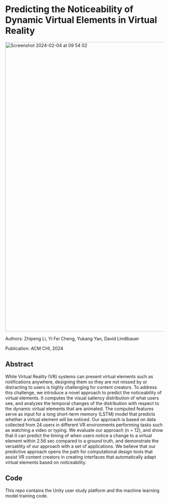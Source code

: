 # Predicting the Noticeability of Dynamic Virtual Elements in Virtual Reality

<img width="917" alt="Screenshot 2024-02-04 at 09 54 02" src="https://github.com/ZhipengLi-98/Predicting-Noticeability-in-VR/assets/26594068/1a49d407-0db1-4989-a6fc-1d12ae9334b6">

Authors: Zhipeng Li, Yi Fei Cheng, Yukang Yan, David Lindlbauer

Publication: ACM CHI, 2024

## Abstract

While Virtual Reality (VR) systems can present virtual elements such as notifications anywhere, designing them so they are not missed by or distracting to users is highly challenging for content creators. To address this challenge, we introduce a novel approach to predict the noticeability of virtual elements. It computes the visual saliency distribution of what users see, and analyzes the temporal changes of the distribution with respect to the dynamic virtual elements that are animated. The computed features serve as input for a long short-term memory (LSTM) model that predicts whether a virtual element will be noticed. Our approach is based on data collected from 24 users in different VR environments performing
tasks such as watching a video or typing. We evaluate our approach (n = 12), and show that it can predict the timing of when users notice a change to a virtual element within 2.56 sec compared to a ground truth, and demonstrate the versatility of our approach with a set of applications. We believe that our predictive approach opens the path for computational design tools that assist VR content creators in creating interfaces that automatically adapt virtual elements based on noticeability.

## Code

This repo contains the Unity user study platform and the machine learning model training code.
